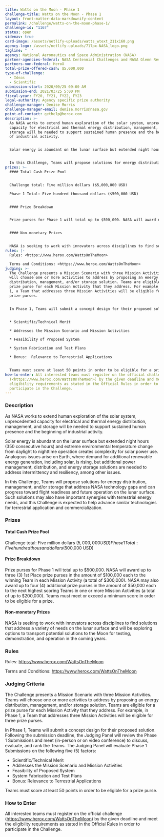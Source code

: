 ```yaml
---
title: Watts on the Moon - Phase 1
challenge-title: Watts on the Moon - Phase 1
layout: front-matter-data-markdownify-content
permalink: /challenge/watts-on-the-moon-phase-1/
challenge-id: "1167"
status: open
sidenav: true
card-image: /assets/netlify-uploads/watts_wtext_211x160.png
agency-logo: /assets/netlify-uploads/717px-NASA_logo.png
tagline: "  "
agency: National Aeronautics and Space Administration (NASA)
partner-agencies-federal: NASA Centennial Challenges and NASA Glenn Research Center
partners-non-federal: HeroX
total-prize-offered-cash: $5,000,000
type-of-challenge:
  - Ideas
  - Scientific
submission-start: 2020/09/25 09:00 AM
submission-end: 2021/03/25 5:00 PM
fiscal-year: FY20, FY21, FY22, FY23
legal-authority: Agency specific prize authority
challenge-manager: Denise Morris
challenge-manager-email: denise.morris@nasa.gov
point-of-contact: gethelp@herox.com
description: >-
  As NASA works to extend human exploration of the solar system, unprecedented
  capacity for electrical and thermal energy distribution, management, and
  storage will be needed to support sustained human presence and the beginning
  of industrial activity. 


  Solar energy is abundant on the lunar surface but extended night hours (350 consecutive hours) and extreme environmental temperature change from daylight to nighttime operation creates complexity for solar power use. Analogous issues arise on Earth, where demand for additional renewable energy generation, including solar, is rising, but additional power management, distribution, and energy storage solutions are needed to address intermittency and resiliency, among other issues. 


  In this Challenge, Teams will propose solutions for energy distribution, management, and/or storage that address NASA technology gaps and can progress toward flight readiness and future operation on the lunar surface. Such solutions may also have important synergies with terrestrial energy needs, and this Challenge is expected to help advance similar technologies for terrestrial application and commercialization.
prizes: >-
  #### Total Cash Prize Pool 


  Challenge total: Five million dollars ($5,000,000 USD) 

  Phase 1 Total: Five hundred thousand dollars ($500,000 USD)


  #### Prize Breakdown


  Prize purses for Phase 1 will total up to $500,000. NASA will award up to three (3) 1st Place prize purses in the amount of $100,000 each to the winning Team in each Mission Activity (a total of $300,000). NASA may also award up to four (4) additional prize purses in the amount of $50,000 each to the next highest scoring Teams in one or more Mission Activities (a total of up to $200,000). Teams must meet or exceed a minimum score in order to be eligible for a prize.


  #### Non-monetary Prizes


  NASA is seeking to work with innovators across disciplines to find solutions that address a variety of needs on the lunar surface and will be exploring options to transport potential solutions to the Moon for testing, demonstration, and operation in the coming years.
rules: |-
  Rules: <https://www.herox.com/WattsOnTheMoon>

  Terms and Conditions: <https://www.herox.com/WattsOnTheMoon>
judging: >-
  The Challenge presents a Mission Scenario with three Mission Activities. Teams
  will choose one or more activities to address by proposing an energy
  distribution, management, and/or storage solution. Teams are eligible for a
  prize purse for each Mission Activity that they address. For example, in Phase
  1, a Team that addresses three Mission Activities will be eligible for three
  prize purses.


  In Phase 1, Teams will submit a concept design for their proposed solution.  Following the submission deadline, the Judging Panel will review the Phase 1 Submissions and meet (in-person or on video conference) to discuss, evaluate, and rank the Teams. The Judging Panel will evaluate Phase 1 Submissions on the following five (5) factors:


  * Scientific/Technical Merit

  * Addresses the Mission Scenario and Mission Activities

  * Feasibility of Proposed System

  * System Fabrication and Test Plans

  * Bonus:  Relevance to Terrestrial Applications


  Teams must score at least 50 points in order to be eligible for a prize purse.
how-to-enter: All interested teams must register on the official challenge
  (<https://www.herox.com/WattsOnTheMoon>) by the given deadline and meet the
  eligibility requirements as stated in the Official Rules in order to
  participate in the Challenge.
---
```

### Description

As NASA works to extend human exploration of the solar system, unprecedented capacity for electrical and thermal energy distribution, management, and storage will be needed to support sustained human presence and the beginning of industrial activity. 

Solar energy is abundant on the lunar surface but extended night hours (350 consecutive hours) and extreme environmental temperature change from daylight to nighttime operation creates complexity for solar power use. Analogous issues arise on Earth, where demand for additional renewable energy generation, including solar, is rising, but additional power management, distribution, and energy storage solutions are needed to address intermittency and resiliency, among other issues. 

In this Challenge, Teams will propose solutions for energy distribution, management, and/or storage that address NASA technology gaps and can progress toward flight readiness and future operation on the lunar surface. Such solutions may also have important synergies with terrestrial energy needs, and this Challenge is expected to help advance similar technologies for terrestrial application and commercialization.

### Prizes

#### Total Cash Prize Pool

Challenge total: Five million dollars ($5,000,000 USD) 
Phase 1 Total: Five hundred thousand dollars ($500,000 USD)

#### Prize Breakdown

Prize purses for Phase 1 will total up to $500,000. NASA will award up to three (3) 1st Place prize purses in the amount of $100,000 each to the winning Team in each Mission Activity (a total of $300,000). NASA may also award up to four (4) additional prize purses in the amount of $50,000 each to the next highest scoring Teams in one or more Mission Activities (a total of up to $200,000). Teams must meet or exceed a minimum score in order to be eligible for a prize.

#### Non-monetary Prizes

NASA is seeking to work with innovators across disciplines to find solutions that address a variety of needs on the lunar surface and will be exploring options to transport potential solutions to the Moon for testing, demonstration, and operation in the coming years.

### Rules

Rules: <https://www.herox.com/WattsOnTheMoon>

Terms and Conditions: <https://www.herox.com/WattsOnTheMoon>

### Judging Criteria

The Challenge presents a Mission Scenario with three Mission Activities. Teams will choose one or more activities to address by proposing an energy distribution, management, and/or storage solution. Teams are eligible for a prize purse for each Mission Activity that they address. For example, in Phase 1, a Team that addresses three Mission Activities will be eligible for three prize purses.

In Phase 1, Teams will submit a concept design for their proposed solution.  Following the submission deadline, the Judging Panel will review the Phase 1 Submissions and meet (in-person or on video conference) to discuss, evaluate, and rank the Teams. The Judging Panel will evaluate Phase 1 Submissions on the following five (5) factors:

* Scientific/Technical Merit
* Addresses the Mission Scenario and Mission Activities
* Feasibility of Proposed System
* System Fabrication and Test Plans
* Bonus:  Relevance to Terrestrial Applications

Teams must score at least 50 points in order to be eligible for a prize purse.

### How to Enter

All interested teams must register on the official challenge (<https://www.herox.com/WattsOnTheMoon>) by the given deadline and meet the eligibility requirements as stated in the Official Rules in order to participate in the Challenge.